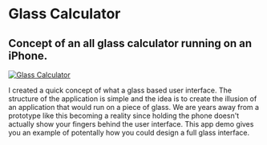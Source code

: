 # Glass Calculator

## Concept of an all glass calculator running on an iPhone.

[![Glass Calculator](.github/assets/glass-calculator.gif)](https://vimeo.com/494879776)

I created a quick concept of what a glass based user interface. The structure of the application is simple and the idea is to create the illusion of an application that would run on a piece of glass. We are years away from a prototype like this becoming a reality since holding the phone doesn't actually show your fingers behind the user interface. This app demo gives you an example of potentally how you could design a full glass interface.
